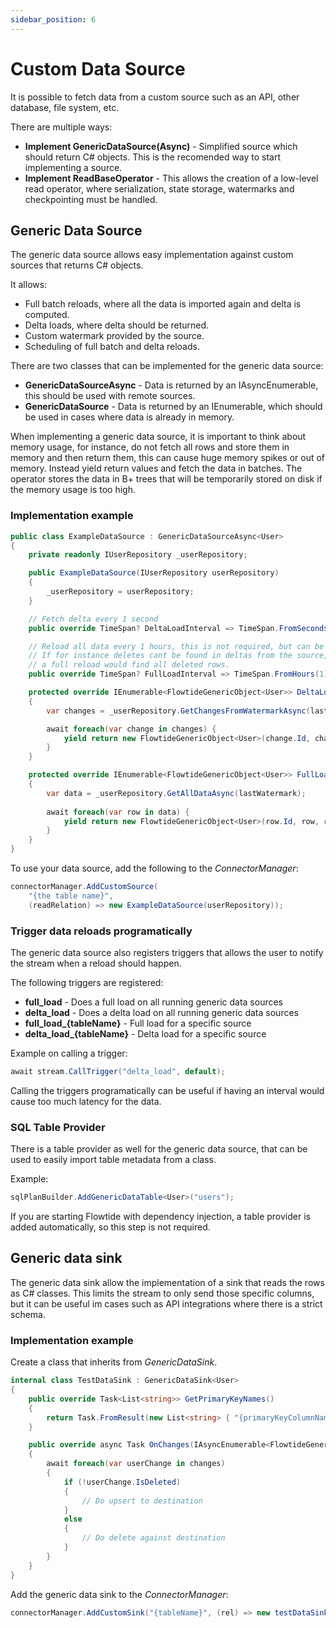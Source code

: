 ```yaml
---
sidebar_position: 6
---
```


# Custom Data Source

It is possible to fetch data from a custom source such as an API, other database, file system, etc.

There are multiple ways:

* **Implement GenericDataSource(Async)** - Simplified source which should return C# objects. This is the recomended way to start implementing a source.
* **Implement ReadBaseOperator** - This allows the creation of a low-level read operator, where serialization, state storage, watermarks and checkpointing must be handled.

## Generic Data Source

The generic data source allows easy implementation against custom sources that returns C# objects.

It allows:

* Full batch reloads, where all the data is imported again and delta is computed.
* Delta loads, where delta should be returned.
* Custom watermark provided by the source.
* Scheduling of full batch and delta reloads.

There are two classes that can be implemented for the generic data source:

* **GenericDataSourceAsync** - Data is returned by an IAsyncEnumerable, this should be used with remote sources.
* **GenericDataSource** - Data is returned by an IEnumerable, which should be used in cases where data is already in memory.

When implementing a generic data source, it is important to think about memory usage, for instance, do not
fetch all rows and store them in memory and then return them, this can cause huge memory spikes or out of memory.
Instead yield return values and fetch the data in batches. The operator stores the data in B+ trees that will be
temporarily stored on disk if the memory usage is too high.

### Implementation example

```csharp
public class ExampleDataSource : GenericDataSourceAsync<User>
{
    private readonly IUserRepository _userRepository;

    public ExampleDataSource(IUserRepository userRepository) 
    {
        _userRepository = userRepository;
    }

    // Fetch delta every 1 second
    public override TimeSpan? DeltaLoadInterval => TimeSpan.FromSeconds(1);

    // Reload all data every 1 hours, this is not required, but can be useful.
    // If for instance deletes cant be found in deltas from the source,
    // a full reload would find all deleted rows.
    public override TimeSpan? FullLoadInterval => TimeSpan.FromHours(1);

    protected override IEnumerable<FlowtideGenericObject<User>> DeltaLoadAsync(long lastWatermark)
    {
        var changes = _userRepository.GetChangesFromWatermarkAsync(lastWatermark);

        await foreach(var change in changes) {
            yield return new FlowtideGenericObject<User>(change.Id, change, change.Timestamp);
        }
    }

    protected override IEnumerable<FlowtideGenericObject<User>> FullLoadAsync()
    {
        var data = _userRepository.GetAllDataAsync(lastWatermark);
        
        await foreach(var row in data) {
            yield return new FlowtideGenericObject<User>(row.Id, row, row.Timestamp);
        }
    }
}
```

To use your data source, add the following to the *ConnectorManager*:

```csharp
connectorManager.AddCustomSource(
    "{the table name}", 
    (readRelation) => new ExampleDataSource(userRepository));
```

### Trigger data reloads programatically

The generic data source also registers triggers that allows the user to notify the stream when a reload should happen.

The following triggers are registered:

* **full_load** - Does a full load on all running generic data sources
* **delta_load** - Does a delta load on all running generic data sources
* **full_load_\{tableName\}** - Full load for a specific source
* **delta_load_\{tableName\}** - Delta load for a specific source

Example on calling a trigger:

```csharp
await stream.CallTrigger("delta_load", default);
```

Calling the triggers programatically can be useful if having an interval would cause too much latency for the data.

### SQL Table Provider

There is a table provider as well for the generic data source, that can be used to easily import table metadata from a class.

Example:

```csharp
sqlPlanBuilder.AddGenericDataTable<User>("users");
```

If you are starting Flowtide with dependency injection, a table provider is added automatically, so this step is not required.

## Generic data sink

The generic data sink allow the implementation of a sink that reads the rows as C# classes.
This limits the stream to only send those specific columns, but it can be useful im cases such as API integrations where there is a strict schema.

### Implementation example

Create a class that inherits from *GenericDataSink*.

```csharp
internal class TestDataSink : GenericDataSink<User>
{
    public override Task<List<string>> GetPrimaryKeyNames()
    {
        return Task.FromResult(new List<string> { "{primaryKeyColumnName}" });
    }

    public override async Task OnChanges(IAsyncEnumerable<FlowtideGenericWriteObject<User>> changes)
    {
        await foreach(var userChange in changes)
        {
            if (!userChange.IsDeleted)
            {
                // Do upsert to destination
            }
            else
            {
                // Do delete against destination
            }
        }
    }
}
```

Add the generic data sink to the *ConnectorManager*:

```csharp
connectorManager.AddCustomSink("{tableName}", (rel) => new testDataSink());
```